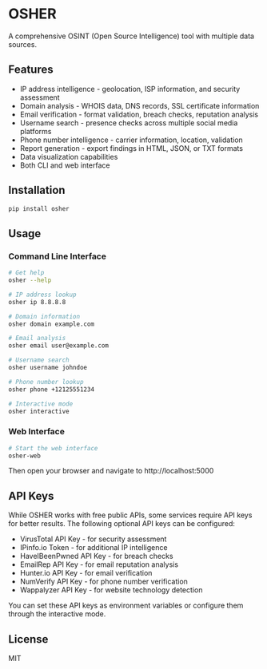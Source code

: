 # OSHER

A comprehensive OSINT (Open Source Intelligence) tool with multiple data sources.

## Features

- IP address intelligence - geolocation, ISP information, and security assessment
- Domain analysis - WHOIS data, DNS records, SSL certificate information
- Email verification - format validation, breach checks, reputation analysis
- Username search - presence checks across multiple social media platforms
- Phone number intelligence - carrier information, location, validation
- Report generation - export findings in HTML, JSON, or TXT formats
- Data visualization capabilities
- Both CLI and web interface

## Installation

```bash
pip install osher
```

## Usage

### Command Line Interface

```bash
# Get help
osher --help

# IP address lookup
osher ip 8.8.8.8

# Domain information
osher domain example.com

# Email analysis
osher email user@example.com

# Username search
osher username johndoe

# Phone number lookup
osher phone +12125551234

# Interactive mode
osher interactive
```

### Web Interface

```bash
# Start the web interface
osher-web
```

Then open your browser and navigate to http://localhost:5000

## API Keys

While OSHER works with free public APIs, some services require API keys for better results. The following optional API keys can be configured:

- VirusTotal API Key - for security assessment
- IPinfo.io Token - for additional IP intelligence
- HaveIBeenPwned API Key - for breach checks
- EmailRep API Key - for email reputation analysis
- Hunter.io API Key - for email verification
- NumVerify API Key - for phone number verification
- Wappalyzer API Key - for website technology detection

You can set these API keys as environment variables or configure them through the interactive mode.

## License

MIT